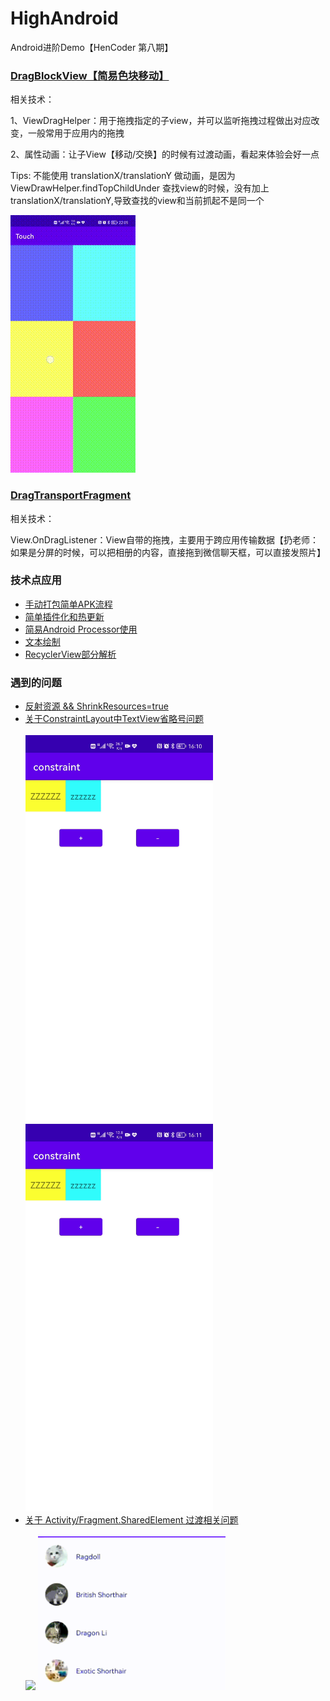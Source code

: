 # HighAndroid
Android进阶Demo【HenCoder 第八期】


### [DragBlockView【简易色块移动】](touch/src/main/java/com/zxj/touch/drag/DragBlockView.kt)
</p>
相关技术：</p>
    1、ViewDragHelper：用于拖拽指定的子view，并可以监听拖拽过程做出对应改变，一般常用于应用内的拖拽</p>
    2、属性动画：让子View【移动/交换】的时候有过渡动画，看起来体验会好一点</p>
<p>Tips: 不能使用 translationX/translationY 做动画，是因为 ViewDrawHelper.findTopChildUnder 查找view的时候，没有加上translationX/translationY,导致查找的view和当前抓起不是同一个<p/>
<img src='https://github.com/XJChou/HighAndroid/blob/master/touch/src/main/assets/DragHelper.gif'/>
</p>

<h3><a href='https://github.com/XJChou/HighAndroid/blob/master/touch/src/main/java/com/zxj/touch/drag/fragment/DragTransportFragment.kt'>DragTransportFragment</a></h3>
</p>
相关技术：</p>
    View.OnDragListener：View自带的拖拽，主要用于跨应用传输数据【扔老师：如果是分屏的时候，可以把相册的内容，直接拖到微信聊天框，可以直接发照片】 </p>

### 技术点应用
* [手动打包简单APK流程](buildapk)
* [简单插件化和热更新](component)
* [简易Android Processor使用](butterknife)
* [文本绘制](text)
* [RecyclerView部分解析](source/RecyclerView)

### 遇到的问题
* [反射资源 && ShrinkResources=true](question/shrink)
* [关于ConstraintLayout中TextView省略号问题](constraint)
    <div>
        <br/>
        <img width="300px" src='https://github.com/XJChou/HighAndroid/blob/master/constraint/images/Constraint_validate.gif'/>
        <img width="300px" src='https://github.com/XJChou/HighAndroid/blob/master/constraint/images/Constraint_invalidate.gif'/>
    </div>
* [关于 Activity/Fragment.SharedElement 过渡相关问题](fragment)
    <div>
        <br/>
        <img width="300px" src='./fragment/images/Fragment_invalid_shared_element_resize.gif'/>
        <img width="300px" src='./fragment/images/Fragment_valid_shared_element resize.gif'/>
    </div>
